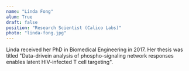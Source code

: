 ```yaml
---
name: "Linda Fong"
alum: True
draft: false
position: "Research Scientist (Calico Labs)"
photo: "linda-fong.jpg"
---
```


Linda received her PhD in Biomedical Engineering in 2017. Her thesis
was titled "Data-drivein analysis of phospho-signaling network 
responses enables latent HIV-infected T cell targeting".

